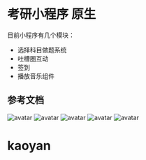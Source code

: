 # 考研小程序 原生

目前小程序有几个模块：

- 选择科目做题系统
- 吐槽圈互动
- 签到
- 播放音乐组件

## 参考文档

![avatar](http://ldods.com/githubImg/1.png)
![avatar](http://ldods.com/githubImg/2.png)
![avatar](http://ldods.com/githubImg/3.png)
![avatar](http://ldods.com/githubImg/4.png)
![avatar](http://ldods.com/githubImg/5.png)
# kaoyan
